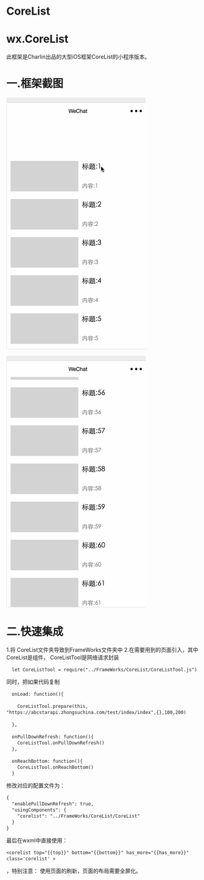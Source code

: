 # CoreList
# wx.CoreList
此框架是Charlin出品的大型iOS框架CoreList的小程序版本。

一.框架截图
==========


![image](https://github.com/ShiDianSoftware/Resource/blob/master/CoreList/a.gif)


![image](https://github.com/ShiDianSoftware/Resource/blob/master/CoreList/b.gif)


二.快速集成
==========

1.将 CoreList文件夹导致到FrameWorks文件夹中
2.在需要用到的页面引入，其中CoreList是组件， CoreListTool是网络请求封装

      let CoreListTool = require("../FrameWorks/CoreList/CoreListTool.js")
    
同时，把如果代码复制

      onLoad: function(){

        CoreListTool.prepare(this, "https://abcstarapi.zhongsuchina.com/test/index/index",{},100,200)

      },

      onPullDownRefresh: function(){
        CoreListTool.onPullDownRefresh()
      },

      onReachBottom: function(){
        CoreListTool.onReachBottom()
      }

修改对应的配置文件为：

    {
      "enablePullDownRefresh": true,
      "usingComponents": {
        "corelist": "../FrameWorks/CoreList/CoreList"
      }
    }


最后在wxml中直接使用：

    <corelist top="{{top}}" bottom="{{bottom}}" has_more="{{has_more}}" class='corelist' >

，特别注意： 使用页面的刷新，页面的布局需要全屏化。
